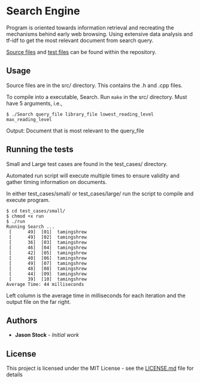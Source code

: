# Search Engine

Program is oriented towards information retrieval and recreating the mechanisms behind early web browsing.
Using extensive data analysis and tf-idf to get the most relevant document from search query.

[Source files](src) and [test files](test_cases) can be found within the repository.

## Usage

Source files are in the src/ directory.  This contains the .h and .cpp files.

To compile into a executable, Search.  Run ``` make ``` in the src/ directory.
Must have 5 arguments, i.e., 

```$ ./Search query_file library_file lowest_reading_level max_reading_level```

Output:
Document that is most relevant to the query_file

## Running the tests

Small and Large test cases are found in the test_cases/ directory.

Automated run script will execute multiple times to ensure validity and gather timing information on documents.

In either test_cases/small/ or test_cases/large/ run the script to compile and execute program.

 ```
 $ cd test_cases/small/
 $ chmod +x run
 $ ./run
 Running Search ...
  [      49]  [01]  tamingshrew
  [      49]  [02]  tamingshrew
  [      36]  [03]  tamingshrew
  [      46]  [04]  tamingshrew
  [      42]  [05]  tamingshrew
  [      40]  [06]  tamingshrew
  [      49]  [07]  tamingshrew
  [      48]  [08]  tamingshrew
  [      44]  [09]  tamingshrew
  [      39]  [10]  tamingshrew
Average Time: 44 milliseconds
 ```
Left column is the average time in milliseconds for each iteration and the output file on the far right.
## Authors

* **Jason Stock** - *Initial work*

## License

This project is licensed under the MIT License - see the [LICENSE.md](LICENSE.md) file for details
